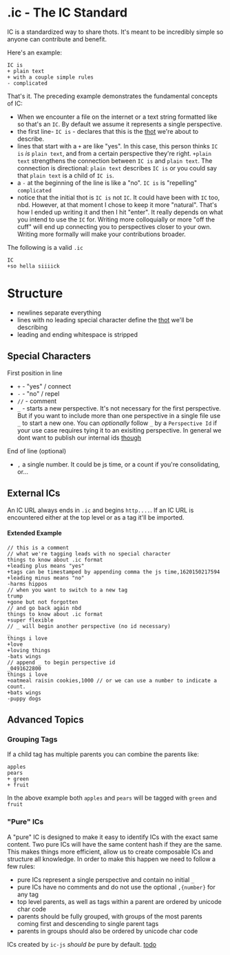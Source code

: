 # .ic - The IC Standard 

IC is a standardized way to share thots. It's meant to be incredibly simple so anyone can contribute and benefit.

Here's an example:

```
IC is
+ plain text
+ with a couple simple rules
- complicated
```
That's it. The preceding example demonstrates the fundamental concepts of  IC:

* When we encounter a file on the internet or a text string formatted like so that's an `IC`.  By default we assume it represents a single perspective. 
* the first line- `IC is` - declares that this is the [thot](#Thots) we're about to describe. 
* lines that start with a `+` are like "yes".  In this case, this person thinks `IC is` *is* `plain text`, and from a certain perspective they're right. `+plain text` strengthens the connection between `IC is` and `plain text`. The connection is directional: `plain text` describes `IC is` or you could say that `plain text` is a child of `IC is`.
* a `-` at the beginning of the line is like a "no". `IC is` is "repelling" `complicated`
* notice that the initial thot is `IC is` not `IC`. It could have been with `IC` too, nbd. However, at that moment I chose to keep it more "natural". That's how I ended up writing it and then I hit "enter". It really depends on what you intend to use the `IC` for.  Writing more colloquially or more "off the cuff" will end up connecting you to perspectives closer to your own.  Writing more formally will make your contributions broader.

The following is a valid `.ic`
```
IC
+so hella siiiick
```

# Structure 
* newlines separate everything
* lines with no leading special character define the [thot](/docs/ic.md#Thots) we'll be describing 
* leading and ending whitespace is stripped

## Special Characters

First position in line
* `+` - "yes" / connect
* `-` - "no" / repel
* `//` - comment
* `_` - starts a new perspective. It's not necessary for the first perspective. But if you want to include more than one perspective in a single file use `_` to start a new one.  You can *optionally* follow `_` by a `Perspective Id` if your use case requires tying it to an exisiting perspective. In general we dont want to publish our internal ids [though](/docs/privacy.md)

End of line (optional)

* `,` a single number. It could be js time, or a count if you're consolidating, or...

## External ICs

An IC URL always ends in `.ic` and begins `http....`. If an IC URL is encountered either at the top level or as a tag it'll be imported.


#### Extended Example

```
// this is a comment
// what we're tagging leads with no special character
things to know about .ic format
+leading plus means "yes"
+tags can be timestamped by appending comma the js time,1620150217594
+leading minus means "no"
-harms hippos
// when you want to switch to a new tag
trump
+gone but not forgotten
// and go back again nbd
things to know about .ic format
+super flexible
// _ will begin another perspective (no id necessary)
_
things i love
+love
+loving things
-bats wings
// append _ to begin perspective id
_0491622800
things i love
+oatmeal raisin cookies,1000 // or we can use a number to indicate a count.
+bats wings
-puppy dogs

```


## Advanced Topics

### Grouping Tags

If a child tag has multiple parents you can combine the parents like:

```
apples
pears
+ green
+ fruit
```

In the above example both `apples` and `pears` will be tagged with `green` and `fruit`

### "Pure" ICs

A "pure" IC is designed to make it easy to identify ICs with the exact same content.  Two pure ICs will have the same content hash if they are the same. This makes things more efficient, allow us to create composable ICs and structure all knowledge.  In order to make this happen we need to follow a few rules:

* pure ICs represent a single perspective and contain no initial `_`
* pure ICs have no comments and do not use the optional `,{number}` for any tag
* top level parents, as well as tags within a parent are ordered by unicode char code
* parents should be fully grouped, with groups of the most parents coming first and descending to single parent tags
* parents in groups should also be ordered by unicode char code

ICs created by `ic-js` *should be* pure by default. [todo](https://github.com/owise1/ic-js/issues/3)